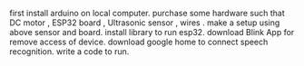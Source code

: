 first install arduino on local computer.
purchase some hardware such that DC motor , ESP32 board , Ultrasonic sensor , wires .
make a setup using above sensor and board.
install library to run esp32.
download Blink App for remove access of device.
download google home to connect speech recognition.
write a code to run.
